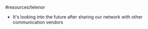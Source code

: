 #resources/telenor 

* It's looking into the future after sharing our network with other communication vendors
